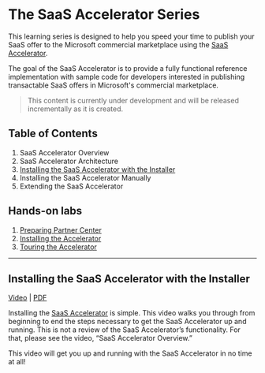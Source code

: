 # The SaaS Accelerator Series

This learning series is designed to help you speed your time to publish your SaaS offer to the Microsoft commercial marketplace using the [SaaS Accelerator](https://aka.ms/SaaSAccelerator).

The goal of the SaaS Accelerator is to provide a fully functional reference implementation with sample code for developers interested in publishing transactable SaaS offers in Microsoft's commercial marketplace.

> This content is currently under development and will be released incrementally as it is created.

## Table of Contents

1. SaaS Accelerator Overview
1. SaaS Accelerator Architecture
1. [Installing the SaaS Accelerator with the Installer](#installing-the-saas-accelerator-with-the-installer)
1. Installing the SaaS Accelerator Manually
1. Extending the SaaS Accelerator

## Hands-on labs

1. [Preparing Partner Center](./labs/lab1-partner-center)
2. [Installing the Accelerator](./labs/lab2-install)
3. [Touring the Accelerator](./labs/lab3-tour)

---

## Installing the SaaS Accelerator with the Installer

[Video](https://youtu.be/BVZTj6fssQ8) | [PDF](./pdfs/21-Installing-the-SaaS-Accelerator.pdf)

Installing the [SaaS Accelerator](https://aka.ms/SaaSAccelerator) is simple. This video walks you through from beginning to end the steps necessary to get the SaaS Accelerator up and running. This is not a review of the SaaS Accelerator’s functionality. For that, please see the video, “SaaS Accelerator Overview.”

This video will get you up and running with the SaaS Accelerator in no time at all!

